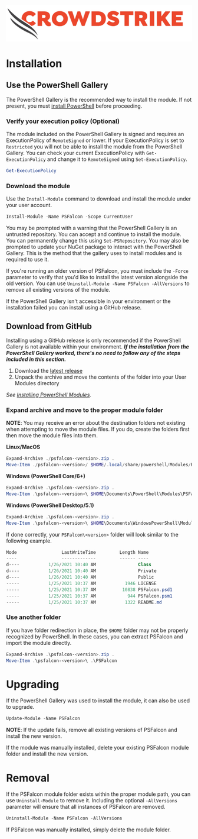 ![CrowdStrike Falcon](https://raw.githubusercontent.com/CrowdStrike/falconpy/main/docs/asset/cs-logo.png)
# Installation
## Use the PowerShell Gallery
The PowerShell Gallery is the recommended way to install the module. If not present, you must [install PowerShell](https://github.com/PowerShell/PowerShell#get-powershell) before proceeding.

### Verify your execution policy (Optional)
The module included on the PowerShell Gallery is signed and requires an ExecutionPolicy of `RemoteSigned` or lower. If your ExecutionPolicy is set to `Restricted` you will not be able to install the module from the PowerShell Gallery. You can check your current ExecutionPolicy with `Get-ExecutionPolicy` and change it to `RemoteSigned` using `Set-ExecutionPolicy`.

```powershell
Get-ExecutionPolicy
```

### Download the module
Use the `Install-Module` command to download and install the module under your user account.

```powershell
Install-Module -Name PSFalcon -Scope CurrentUser
```

You may be prompted with a warning that the PowerShell Gallery is an untrusted repository. You can accept and continue to install the module. You can permanently change this using `Set-PSRepository`. You may also be prompted to update your NuGet package to interact with the PowerShell Gallery. This is the method that the gallery uses to install modules and is required to use it.

If you're running an older version of PSFalcon, you must include the `-Force` parameter to verify that you'd like to install the latest version alongside the old version. You can use `Uninstall-Module -Name PSFalcon -AllVersions` to remove all existing versions of the module.

If the PowerShell Gallery isn't accessible in your environment or the installation failed you can install using a GitHub release.

## Download from GitHub
Installing using a GitHub release is only recommended if the PowerShell Gallery is not available within your environment. **_If the installation from the PowerShell Gallery worked, there's no need to follow any of the steps included in this section._**

1. Download the [latest release](https://github.com/CrowdStrike/psfalcon/releases)
2. Unpack the archive and move the contents of the folder into your User Modules directory

_See [Installing PowerShell Modules](https://docs.microsoft.com/en-us/powershell/scripting/developer/module/installing-a-powershell-module)._

### Expand archive and move to the proper module folder
**NOTE**: You may receive an error about the destination folders not existing when attempting to move the module files. If you do, create the folders first then move the module files into them.

**Linux/MacOS**
```powershell
Expand-Archive ./psfalcon-<version>.zip .
Move-Item ./psfalcon-<version>/ $HOME/.local/share/powershell/Modules/PSFalcon/<version>/ -Force
```

**Windows \(PowerShell Core/6+\)**
```powershell
Expand-Archive .\psfalcon-<version>.zip .
Move-Item .\psfalcon-<version>\ $HOME\Documents\PowerShell\Modules\PSFalcon\<version>\ -Force
```

**Windows \(PowerShell Desktop/5.1\)**
```powershell
Expand-Archive .\psfalcon-<version>.zip .
Move-Item .\psfalcon-<version>\ $HOME\Documents\WindowsPowerShell\Modules\PSFalcon\<version>\ -Force
```

If done correctly, your `PSFalcon\<version>` folder will look similar to the following example.

```powershell
Mode                 LastWriteTime         Length Name
----                 -------------         ------ ----
d----           1/26/2021 10:40 AM                Class
d----           1/26/2021 10:40 AM                Private
d----           1/26/2021 10:40 AM                Public
-----           1/25/2021 10:37 AM           1946 LICENSE
-----           1/25/2021 10:37 AM          10838 PSFalcon.psd1
-----           1/25/2021 10:37 AM            944 PSFalcon.psm1
-----           1/25/2021 10:37 AM           1322 README.md
```

### Use another folder
If you have folder redirection in place, the `$HOME` folder may not be properly recognized by PowerShell. In these
cases, you can extract PSFalcon and import the module directly.

```powershell
Expand-Archive .\psfalcon-<version>.zip .
Move-Item .\psfalcon-<version>\ .\PSFalcon
```

# Upgrading
If the PowerShell Gallery was used to install the module, it can also be used to upgrade.
```powershell
Update-Module -Name PSFalcon
```

**NOTE**: If the update fails, remove all existing versions of PSFalcon and install the new version.

If the module was manually installed, delete your existing PSFalcon module folder and install the new version.

# Removal
If the PSFalcon module folder exists within the proper module path, you can use `Uninstall-Module` to remove it. Including the optional `-AllVersions` parameter will ensure that all instances of PSFalcon are removed.
```powershell
Uninstall-Module -Name PSFalcon -AllVersions
```
If PSFalcon was manually installed, simply delete the module folder.